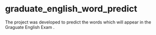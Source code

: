# graduate_english_word_predict
The project was developed to predict the words which will appear in the  Graguate English Exam .
